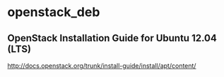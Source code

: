 openstack_deb
=============

OpenStack Installation Guide for Ubuntu 12.04 (LTS)
---------------------------------------------------

http://docs.openstack.org/trunk/install-guide/install/apt/content/

